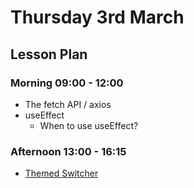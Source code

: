 # Thursday 3rd March

## Lesson Plan

### Morning 09:00 - 12:00

+ The fetch API / axios
+ useEffect
  + When to use useEffect?

### Afternoon 13:00 - 16:15

+ [Themed Switcher](https://github.com/FBW-E07/SPA-Store-ThemedTodos)

